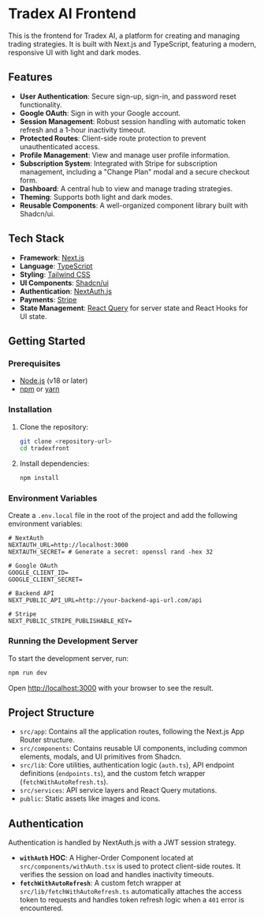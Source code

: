 # Tradex AI Frontend

This is the frontend for Tradex AI, a platform for creating and managing trading strategies. It is built with Next.js and TypeScript, featuring a modern, responsive UI with light and dark modes.

## Features

-   **User Authentication**: Secure sign-up, sign-in, and password reset functionality.
-   **Google OAuth**: Sign in with your Google account.
-   **Session Management**: Robust session handling with automatic token refresh and a 1-hour inactivity timeout.
-   **Protected Routes**: Client-side route protection to prevent unauthenticated access.
-   **Profile Management**: View and manage user profile information.
-   **Subscription System**: Integrated with Stripe for subscription management, including a "Change Plan" modal and a secure checkout form.
-   **Dashboard**: A central hub to view and manage trading strategies.
-   **Theming**: Supports both light and dark modes.
-   **Reusable Components**: A well-organized component library built with Shadcn/ui.

## Tech Stack

-   **Framework**: [Next.js](https://nextjs.org/)
-   **Language**: [TypeScript](https://www.typescriptlang.org/)
-   **Styling**: [Tailwind CSS](https://tailwindcss.com/)
-   **UI Components**: [Shadcn/ui](https://ui.shadcn.com/)
-   **Authentication**: [NextAuth.js](https://next-auth.js.org/)
-   **Payments**: [Stripe](https://stripe.com/)
-   **State Management**: [React Query](https://tanstack.com/query/v4) for server state and React Hooks for UI state.

## Getting Started

### Prerequisites

-   [Node.js](https://nodejs.org/) (v18 or later)
-   [npm](https://www.npmjs.com/) or [yarn](https://yarnpkg.com/)

### Installation

1.  Clone the repository:
    ```bash
    git clone <repository-url>
    cd tradexfront
    ```

2.  Install dependencies:
    ```bash
    npm install
    ```

### Environment Variables

Create a `.env.local` file in the root of the project and add the following environment variables:

```env
# NextAuth
NEXTAUTH_URL=http://localhost:3000
NEXTAUTH_SECRET= # Generate a secret: openssl rand -hex 32

# Google OAuth
GOOGLE_CLIENT_ID=
GOOGLE_CLIENT_SECRET=

# Backend API
NEXT_PUBLIC_API_URL=http://your-backend-api-url.com/api

# Stripe
NEXT_PUBLIC_STRIPE_PUBLISHABLE_KEY=
```

### Running the Development Server

To start the development server, run:

```bash
npm run dev
```

Open [http://localhost:3000](http://localhost:3000) with your browser to see the result.

## Project Structure

-   `src/app`: Contains all the application routes, following the Next.js App Router structure.
-   `src/components`: Contains reusable UI components, including common elements, modals, and UI primitives from Shadcn.
-   `src/lib`: Core utilities, authentication logic (`auth.ts`), API endpoint definitions (`endpoints.ts`), and the custom fetch wrapper (`fetchWithAutoRefresh.ts`).
-   `src/services`: API service layers and React Query mutations.
-   `public`: Static assets like images and icons.

## Authentication

Authentication is handled by NextAuth.js with a JWT session strategy.

-   **`withAuth` HOC**: A Higher-Order Component located at `src/components/withAuth.tsx` is used to protect client-side routes. It verifies the session on load and handles inactivity timeouts.
-   **`fetchWithAutoRefresh`**: A custom fetch wrapper at `src/lib/fetchWithAutoRefresh.ts` automatically attaches the access token to requests and handles token refresh logic when a `401` error is encountered.
